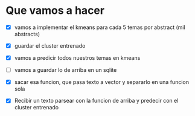 # Que vamos a hacer
- [X] vamos a implementar el kmeans para cada 5 temas por abstract (mil abstracts)

- [X] guardar el cluster entrenado

- [X] vamos a predicir todos nuestros temas en kmeans

- [ ] vamos a guardar lo de arriba en un sqlite

- [X] sacar esa funcion, que pasa texto a vector y separarlo en una funcion sola

- [X] Recibir un texto parsear con la funcion de arriba y predecir con el cluster entrenado
